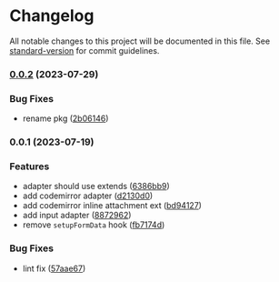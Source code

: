 # Changelog

All notable changes to this project will be documented in this file. See [standard-version](https://github.com/conventional-changelog/standard-version) for commit guidelines.

### [0.0.2](https://github.com/EastSun5566/inline-attachment/compare/v0.0.1...v0.0.2) (2023-07-29)


### Bug Fixes

* rename pkg ([2b06146](https://github.com/EastSun5566/inline-attachment/commit/2b06146bf7b5001e6aeb1c299c500f872497e5af))

### 0.0.1 (2023-07-19)


### Features

* adapter should use extends ([6386bb9](https://github.com/EastSun5566/inline-attachment/commit/6386bb9f57267db883cd8cfda45d4fcec0e71143))
* add codemirror adapter ([d2130d0](https://github.com/EastSun5566/inline-attachment/commit/d2130d017d9e0693e655093e2739ffe014146deb))
* add codemirror inline attachment ext ([bd94127](https://github.com/EastSun5566/inline-attachment/commit/bd94127e6d295173fe9502fc8727655ff8850b28))
* add input adapter ([8872962](https://github.com/EastSun5566/inline-attachment/commit/88729621c27e4b4b0c3a6e6304cfc330cd32ee39))
* remove `setupFormData` hook ([fb7174d](https://github.com/EastSun5566/inline-attachment/commit/fb7174d1085c504ec50290cabaef4ea90d5c7f1e))


### Bug Fixes

* lint fix ([57aae67](https://github.com/EastSun5566/inline-attachment/commit/57aae67cd1beb97baaf9ca657d3b282fe81cda75))
